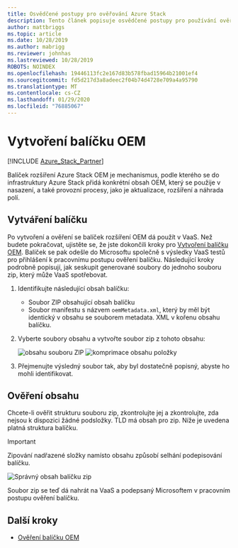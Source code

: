 ```yaml
---
title: Osvědčené postupy pro ověřování Azure Stack
description: Tento článek popisuje osvědčené postupy pro používání ověřování jako služby.
author: mattbriggs
ms.topic: article
ms.date: 10/28/2019
ms.author: mabrigg
ms.reviewer: johnhas
ms.lastreviewed: 10/28/2019
ROBOTS: NOINDEX
ms.openlocfilehash: 19446113fc2e167d83b578fbad15964b21001ef4
ms.sourcegitcommit: fd5d217d3a8adeec2f04b74d4728e709a4a95790
ms.translationtype: MT
ms.contentlocale: cs-CZ
ms.lasthandoff: 01/29/2020
ms.locfileid: "76885067"
---
```

# <a name="create-an-oem-package"></a>Vytvoření balíčku OEM

[!INCLUDE [Azure_Stack_Partner](./includes/azure-stack-partner-appliesto.md)]

Balíček rozšíření Azure Stack OEM je mechanismus, podle kterého se do infrastruktury Azure Stack přidá konkrétní obsah OEM, který se použije v nasazení, a také provozní procesy, jako je aktualizace, rozšíření a náhrada polí.

## <a name="creating-the-package"></a>Vytváření balíčku

Po vytvoření a ověření se balíček rozšíření OEM dá použít v VaaS.  Než budete pokračovat, ujistěte se, že jste dokončili kroky pro [Vytvoření balíčku OEM](https://microsoft.sharepoint.com/:w:/r/teams/cloudsolutions/Sacramento/_layouts/15/Doc.aspx?sourcedoc=%7BD7406069-7661-419C-B3B1-B6A727AB3972%7D&file=Azure%20Stack%20OEM%20Extension%20Package.docx&action=default&mobileredirect=true). Balíček se pak odešle do Microsoftu společně s výsledky VaaS testů pro přihlášení k pracovnímu postupu ověření balíčku. Následující kroky podrobně popisují, jak seskupit generované soubory do jednoho souboru zip, který může VaaS spotřebovat.

1. Identifikujte následující obsah balíčku:
    - Soubor ZIP obsahující obsah balíčku
    - Soubor manifestu s názvem `oemMetadata.xml`, který by měl být identický v obsahu se souborem metadata. XML v kořenu obsahu balíčku.

2. Vyberte soubory obsahu a vytvořte soubor zip z tohoto obsahu:

    ![obsahu souboru ZIP](media/vaas-create-oem-package-1.png) ![komprimace obsahu položky](media/vaas-create-oem-package-2.png)

3. Přejmenujte výsledný soubor tak, aby byl dostatečně popisný, abyste ho mohli identifikovat.

## <a name="verifying-the-contents"></a>Ověření obsahu

Chcete-li ověřit strukturu souboru zip, zkontrolujte jej a zkontrolujte, zda nejsou k dispozici žádné podsložky. TLD má obsah pro zip. Níže je uvedena platná struktura balíčku.
> [!IMPORTANT]
> Zipování nadřazené složky namísto obsahu způsobí selhání podepisování balíčku.

![Správný obsah balíčku zip](media/vaas-create-oem-package-3.png)

Soubor zip se teď dá nahrát na VaaS a podepsaný Microsoftem v pracovním postupu ověření balíčku.

## <a name="next-steps"></a>Další kroky

- [Ověření balíčku OEM](azure-stack-vaas-validate-oem-package.md)
